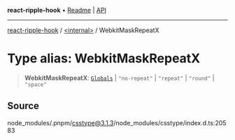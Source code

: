 **react-ripple-hook** • [Readme](../../README.md) \| [API](../../globals.md)

---

[react-ripple-hook](../../README.md) / [\<internal\>](../README.md) / WebkitMaskRepeatX

# Type alias: WebkitMaskRepeatX

> **WebkitMaskRepeatX**: [`Globals`](Globals.md) \| `"no-repeat"` \| `"repeat"` \| `"round"` \| `"space"`

## Source

node_modules/.pnpm/csstype@3.1.3/node_modules/csstype/index.d.ts:20583
